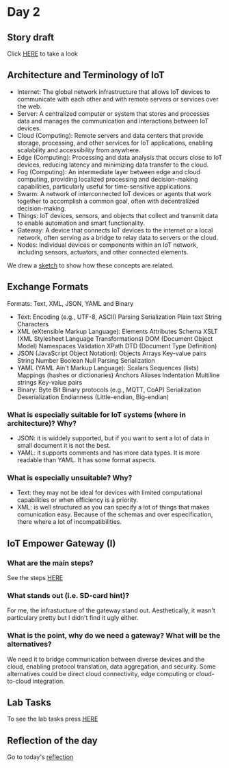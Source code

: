 # Day 2
## Story draft
Click [HERE](/TeamThree/Ulrichs%20Lab%20Tasks.md#3b-stories-and-scenario) to take a look 

## Architecture and Terminology of IoT
  * Internet: The global network infrastructure that allows IoT devices to communicate with each other and with remote servers or services over the web.
  * Server: A centralized computer or system that stores and processes data and manages the communication and interactions between IoT devices.
  * Cloud (Computing): Remote servers and data centers that provide storage, processing, and other services for IoT applications, enabling scalability and accessibility from anywhere.
  * Edge (Computing): Processing and data analysis that occurs close to IoT devices, reducing latency and minimizing data transfer to the cloud.
  * Fog (Computing): An intermediate layer between edge and cloud computing, providing localized processing and decision-making capabilities, particularly useful for time-sensitive applications.
  * Swarm: A network of interconnected IoT devices or agents that work together to accomplish a common goal, often with decentralized decision-making.
  * Things: IoT devices, sensors, and objects that collect and transmit data to enable automation and smart functionality.
  * Gateway: A device that connects IoT devices to the internet or a local network, often serving as a bridge to relay data to servers or the cloud.
  * Nodes: Individual devices or components within an IoT network, including sensors, actuators, and other connected elements.

We drew a [sketch](/Cristina/additionalThings/sketch.jpg) to show how these concepts are related.

## Exchange Formats
Formats: Text, XML, JSON, YAML and Binary

 * Text: Encoding (e.g., UTF-8, ASCII) Parsing Serialization Plain text String Characters
 * XML (eXtensible Markup Language): Elements Attributes Schema XSLT (XML Stylesheet Language Transformations) DOM (Document Object Model) Namespaces Validation XPath DTD (Document Type Definition)
 * JSON (JavaScript Object Notation): Objects Arrays Key-value pairs String Number Boolean Null Parsing Serialization
 * YAML (YAML Ain't Markup Language): Scalars Sequences (lists) Mappings (hashes or dictionaries) Anchors Aliases Indentation Multiline strings Key-value pairs
 * Binary: Byte Bit Binary protocols (e.g., MQTT, CoAP) Serialization Deserialization Endianness (Little-endian, Big-endian)

### What is especially suitable for IoT systems (where in architecture)? Why?
 * JSON: it is widdely supported, but if you want to sent a lot of data in small document it is not the best.
 * YAML: it supports comments and has more data types. It is more readable than YAML. It has some format aspects.
### What is especially unsuitable? Why?
 * Text: they may not be ideal for devices with limited computational capabilities or when efficiency is a priority. 
 * XML: is well structured as you can specify a lot of things that makes comunication easy. Because of the schemas and over especification, there where a lot of incompatibilities.
   
## IoT Empower Gateway (I)
### What are the main steps?
See the steps [HERE](/TeamTwo/exercises/exercise02#potential-steps-and-challenges)

### What stands out (i.e. SD-card hint)?
For me, the infrastucture of the gateway stand out. Aesthetically, it wasn't particulary pretty but I didn't find it ugly either.

### What is the point, why do we need a gateway? What will be the alternatives?
We need it to bridge communication between diverse devices and the cloud, enabling protocol translation, data aggregation, and security. Some alternatives could be direct cloud connectivity, edge computing or cloud-to-cloud integration.

## Lab Tasks
To see the lab tasks press [HERE](/Cristina/LabRecords/LabRecord02.md)

## Reflection of the day
Go to today's [reflection](/Cristina/reflections/reflection02/README.md)
